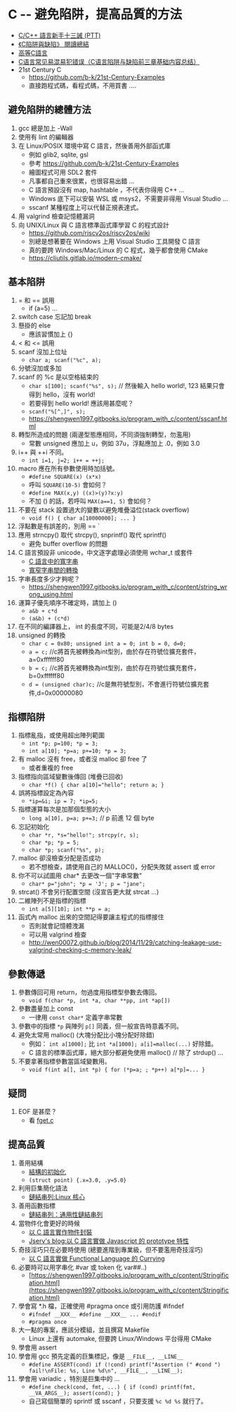 # C -- 避免陷阱，提高品質的方法

* [C/C++ 語言新手十三誡 (PTT)](https://www.ptt.cc/bbs/C_and_CPP/M.1465304337.A.9F2.html)
* [《C陷阱與缺陷》 閱讀總結](https://codertw.com/%E7%A8%8B%E5%BC%8F%E8%AA%9E%E8%A8%80/429214/)
* [高等C語言](https://shengwen1997.gitbooks.io/program_with_c/content/index.html)
* [C语言常见易混易犯错误（C语言陷阱与缺陷前三章基础内容总结）](https://zhuanlan.zhihu.com/p/168784500)
* 21st Century C
    * https://github.com/b-k/21st-Century-Examples
    * 直接跑程式碼，看程式碼，不用買書 ....

## 避免陷阱的總體方法

1. gcc 總是加上 -Wall
2. 使用有 lint 的編輯器
3. 在 Linux/POSIX 環境中寫 C 語言，然後善用外部函式庫
    * 例如 glib2, sqlite, gsl
    * 參考 https://github.com/b-k/21st-Century-Examples
    * 繪圖程式可用 SDL2 套件
    * 凡事都自己重來很累，也很容易出錯 ...
    * C 語言預設沒有 map, hashtable ，不代表你得用 C++ ...
    * Windows 底下可以安裝 WSL 或 msys2，不需要非得用 Visual Studio ... 
    * sscanf 某種程度上可以代替正規表達式。
4. 用 valgrind 檢查記憶體漏洞
5. 向 UNIX/Linux 與 C 語言標準函式庫學習 C 的程式設計
    * https://github.com/riscv2os/riscv2os/wiki
    * 別總是想著要在 Windows 上用 Visual Studio 工具開發 C 語言
    * 真的要跨 Windows/Mac/Linux 的 C 程式，幾乎都會使用 CMake
    * https://cliutils.gitlab.io/modern-cmake/

## 基本陷阱

1. = 和 == 誤用
    * if (a=5) ...
2. switch case 忘記加 break
3. 懸掛的 else
    * 應該習慣加上 {}
4. < 和 <= 誤用
5. scanf 沒加上位址
    * `char a; scanf("%c", a);`
6. 分號沒加或多加
7. scanf 的 %c 是以空格結束的
    * `char s[100]; scanf("%s", s);` // 然後輸入 hello world!, 123 結果只會得到 hello，沒有 world!
    * 若要得到 hello world! 應該用甚麼呢？
    * `scanf("%[^,]", s);`
    * https://shengwen1997.gitbooks.io/program_with_c/content/sscanf.html
8. 轉型所造成的問題 (兩邊型態應相同，不同須強制轉型，勿濫用)
    * 常數 unsigned 應加上 u，例如 37u，浮點應加上 .0，例如 3.0
9. i++ 與 ++i 不同。
    * `int i=1, j=2; i++ = ++j;`
10. macro 應在所有參數使用時加括號。
    * `#define SQUARE(x) (x*x)`
    * 呼叫 `SQUARE(10-5)` 會如何？
    * `#define MAX(x,y) ((x)>(y)?x:y)`
    * 不加 () 的話，若呼叫 `MAX(a==1, 5)` 會如何？
11. 不要在 stack 設置過大的變數以避免堆疊溢位(stack overflow)
    * `void f() { char a[10000000]; ... }`
12. 浮點數是有誤差的，別用 == `
13. 應用 strncpy() 取代 strcpy(), snprintf() 取代 sprintf()
    * 避免 buffer overflow 的問題
14. C 語言預設非 unicode，中文逐字處理必須使用 wchar_t 或套件
    * [C 語言中的寬字串](https://shengwen1997.gitbooks.io/program_with_c/content/wide_string.html)
    * [寬窄字串間的轉換](https://shengwen1997.gitbooks.io/program_with_c/content/wide_narrow_transform.html)
15. 字串長度多少才夠呢？
    * https://shengwen1997.gitbooks.io/program_with_c/content/string_wrong_using.html
16. 運算子優先順序不確定時，請加上 ()
    * `a&b + c*d`
    * `(a&b) + (c*d)`
17. 在不同的編譯器上， int 的長度不同，可能是2/4/8 bytes
18. unsigned 的轉換
    * `char c = 0x80; unsigned int a = 0; int b = 0, d=0; `
    * `a = c;` //c將首先被轉換為int型別，由於存在符號位擴充套件，a=0xffffff80
    * `b = c;` //c將首先被轉換為int型別，由於存在符號位擴充套件，b=0xffffff80
    * `d = (unsigned char)c;` //c是無符號型別，不會進行符號位擴充套件,d=0x00000080

## 指標陷阱

1. 指標亂指，或使用超出陣列範圍
    * `int *p; p=100; *p = 3;`
    * `int a[10]; *p=a; p+=10; *p = 3;`
2. 有 malloc 沒有 free，或者沒 malloc 卻 free 了
    * 或者重複的 free 
3. 指標指向區域變數後傳回 (堆疊已回收)
    * `char *f() { char a[10]="hello"; return a; }`
4. 誤將指標設定為內容
    * `*ip=&i; ip = 7; *ip=5;`
5. 指標運算每次是加那個型態的大小
    * `long a[10], p=a; p+=3;` // p 前進 12 個 byte 
6. 忘記初始化
    * `char *r, *s="hello!"; strcpy(r, s);`
    * `char *p; *p = 5;`
    * `char *p; scanf("%s", p);`
7. malloc 卻沒檢查分配是否成功
    * 若不想檢查，請使用自己的 MALLOC()，分配失敗就 assert 或 error
8. 你不可以試圖用 char* 去更改一個"字串常數"
    * `char* p="john"; *p = 'J'; p = "jane";`
9. strcat() 不會另行配置空間 (沒宣告更大就 strcat ...)
10. 二維陣列不是指標的指標
    * `int a[5][10]; int **p = a;`
11. 函式內 malloc 出來的空間記得要讓主程式的指標接住
    * 否則就會記憶體洩漏
    * 可以用 valgrind 檢查
    * http://wen00072.github.io/blog/2014/11/29/catching-leakage-use-valgrind-checking-c-memory-leak/

## 參數傳遞

1. 參數傳回可用 return，勿過度用指標型參數去傳回。
    * `void f(char *p, int *a, char **pp, int *ap[])`
2. 參數盡量加上 const
    * 一律用 `const char*` 定義字串常數
3. 參數中的指標 `*p` 與陣列 `p[]` 同義，但一般宣告時意義不同。
4. 避免太常用 malloc() (大塊分配比小塊分配好除錯)
    * 例如： `int a[1000];` 比 `int *a[1000]; a[i]=malloc(...)` 好除錯。
    * C 語言的標準函式庫，絕大部分都避免使用 malloc() // 除了 strdup() ...
5. 不要拿著指標參數當區域變數用。
    * `void f(int a[], int *p) { for (*p=a; ; *p++) a[*p]=... }`

## 疑問

1. EOF 是甚麼？ 
    * 看 [fget.c](./std/fget.c)

## 提高品質

1. 善用結構
    * [結構的初始化](https://shengwen1997.gitbooks.io/program_with_c/content/struct_init.html)
    * `(struct point) {.x=3.0, .y=5.0}`
2. 利用巨集簡化語法
    * [鏈結串列:Linux 核心](https://shengwen1997.gitbooks.io/program_with_c/content/linking_list_external_object.html)
3. 善用函數指標
    * [鏈結串列：通用性鏈結串列](https://shengwen1997.gitbooks.io/program_with_c/content/linking_list_with_object.html)
4. 當物件化會更好的時候
    * [以 C 語言實作物件封裝](https://shengwen1997.gitbooks.io/program_with_c/content/encapsulation.html)
    * [Jserv's blog:以 C 語言實做 Javascript 的 prototype 特性](http://blog.linux.org.tw/~jserv/archives/002057.html)
5. 奇技淫巧只在必要時使用 (總要進階到專業級，但不要濫用奇技淫巧)
    * [以 C 語言實做 Functional Language 的 Currying](http://blog.linux.org.tw/~jserv/archives/002029.html)
6. 必要時可以用字串化 #var 或 token 化 var##..)
    * [https://shengwen1997.gitbooks.io/program_with_c/content/Stringification.html](https://shengwen1997.gitbooks.io/program_with_c/content/Stringification.html)
7. 學會寫 *.h 檔，正確使用 #pragma once 或引用防護 #ifndef
    * `#ifndef __XXX__ #define __XXX__ ... #endif`
    * `#pragma once`
8. 大一點的專案，應該分模組，並且撰寫 Makefile
    * Linux 上還有 automake, 但要跨 Linux/Windows 平台得用 CMake
9. 學會用 assert 
10. 學會用 gcc 預先定義的巨集標記，像是 `__FILE__, __LINE__`
    * `#define ASSERT(cond) if (!cond) printf("Assertion (" #cond ") fail!\nFile: %s, Line %d\n", __FILE__, __LINE__);`
11. 學會用 variadic ，特別是巨集中的 ...
    * `#define check(cond, fmt, ...) { if (cond) printf(fmt, __VA_ARGS__); assert(cond); }`
    * 自己寫個簡單的 sprintf 或 sscanf ，只要支援 `%c %d %s` 就行了。
